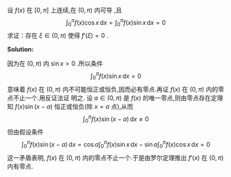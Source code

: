 设  $f(x)$ 在 $[0,\pi]$ 上连续,在 $(0,\pi)$ 内可导 ,且
$$
\int_0^\pi f(x)\cos x \,\mathrm dx=\int_0^\pi f(x)\sin x \,\mathrm dx=0
$$
求证：存在 $\xi\in(0,\pi)$ 使得 $f'(\xi)=0$ .

**Solution:**

因为在 $(0,\pi)$ 内 $\sin x > 0$ .所以条件
$$
\displaystyle\int_0^\pi f(x)\sin x \,\mathrm dx=0
$$
意味着 $f(x)$ 在 $(0,\pi)$ 内不可能恒正或恒负,因而必有零点.再证 $f(x)$ 在 $(0,\pi)$ 内的零 点不止一个.用反证法证 明之. 设 $a\in(0,\pi)$ 是 $f(x)$ 的唯一零点,则由零点存在定理知 $f(x)\sin(x-a)$ 恒正或恒负(除 $x=a$ 点),从而
$$
\int_0^\pi f(x)\sin(x-a)\,\mathrm dx\ne 0
$$
但由假设条件
$$
\int_0^\pi f(x)\sin(x-a)\,\mathrm dx=\cos a\int_0^\pi f(x)\sin x\,\mathrm dx-\sin a\int_0^\pi f(x)\cos x\,\mathrm dx=0
$$
这一矛盾表明, $f(x)$ 在 $(0,\pi)$ 内的零点不止一个.于是由罗尔定理推出 $f'(x)$ 在 $(0,\pi)$ 内有零点.












